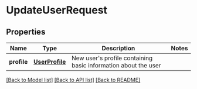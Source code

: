 # UpdateUserRequest

## Properties
Name | Type | Description | Notes
------------ | ------------- | ------------- | -------------
**profile** | [**UserProfile**](UserProfile.md) | New user&#39;s profile containing basic information about the user | 

[[Back to Model list]](../README.md#documentation-for-models) [[Back to API list]](../README.md#documentation-for-api-endpoints) [[Back to README]](../README.md)


